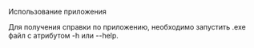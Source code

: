 Использование приложения

Для получения справки по приложению, необходимо запустить .exe файл с атрибутом -h или --help.
